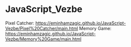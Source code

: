 # JavaScript_Vezbe
Pixel Catcher: https://eminhamzagic.github.io/JavaScript-Vezbe/Pixel%20Catcher/main.html
Memory Game: https://eminhamzagic.github.io/JavaScript-Vezbe/Memory%20Game/main.html
